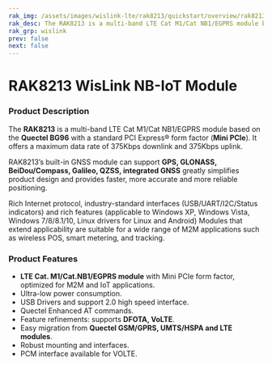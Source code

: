 ```yaml
---
rak_img: /assets/images/wislink-lte/rak8213/quickstart/overview/rak8213.png
rak_desc: The RAK8213 is a multi-band LTE Cat M1/Cat NB1/EGPRS module based on the Quectel BG96 with a standard PCI Express® form factor (Mini PCIe). It offers a maximum data rate of 375Kbps downlink and 375Kbps uplink.
rak_grp: wislink
prev: false
next: false
---
```


# RAK8213 WisLink NB-IoT Module

<rk-img
  src="/assets/images/wislink-lte/rak8213/datasheet/wgohpslr9gz7vggih3uh.png"
  width="30%"
  caption="RAK8213 WisLink NB-IoT Module"
/>

### Product Description

The **RAK8213** is a multi-band LTE Cat M1/Cat NB1/EGPRS module based on the **Quectel BG96** with a standard PCI Express® form factor (**Mini PCIe**). It offers a maximum data rate of 375Kbps downlink and 375Kbps uplink.

RAK8213’s built-in GNSS module can support **GPS, GLONASS, BeiDou/Compass, Galileo, QZSS, integrated GNSS** greatly simplifies product design and provides faster, more accurate and more reliable positioning.

Rich Internet protocol, industry-standard interfaces (USB/UART/I2C/Status indicators) and rich features (applicable to Windows XP, Windows Vista, Windows 7/8/8.1/10, Linux drivers for Linux and Android) Modules that extend applicability are suitable for a wide range of M2M applications such as wireless POS, smart metering, and tracking.

<rk-btn
  src="../Quickstart/"
  label="Get Started with RAK8213 WisLink NB-IoT Module"
/>

### Product Features

- **LTE Cat. M1/Cat.NB1/EGPRS module** with Mini PCIe form factor, optimized for M2M and IoT applications.
- Ultra-low power consumption.
- USB Drivers and support 2.0 high speed interface.
- Quectel Enhanced AT commands.
- Feature refinements: supports **DFOTA, VoLTE**.
- Easy migration from **Quectel GSM/GPRS, UMTS/HSPA and LTE modules**.
- Robust mounting and interfaces.
- PCM interface available for VOLTE.